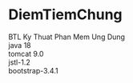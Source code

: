 # DiemTiemChung
BTL Ky Thuat Phan Mem Ung Dung <br>
java 18 <br>
tomcat 9.0 <br>
jstl-1.2 <br>
bootstrap-3.4.1

